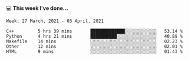💻 **This week I've done...**

<!--START_SECTION:waka-->
```text
Week: 27 March, 2021 - 03 April, 2021

C++         5 hrs 39 mins       █████████████░░░░░░░░░░░░   53.14 % 
Python      4 hrs 21 mins       ██████████░░░░░░░░░░░░░░░   40.89 % 
Makefile    14 mins             ░░░░░░░░░░░░░░░░░░░░░░░░░   02.23 % 
Other       12 mins             ░░░░░░░░░░░░░░░░░░░░░░░░░   02.01 % 
HTML        9 mins              ░░░░░░░░░░░░░░░░░░░░░░░░░   01.43 %
```
<!--END_SECTION:waka-->
